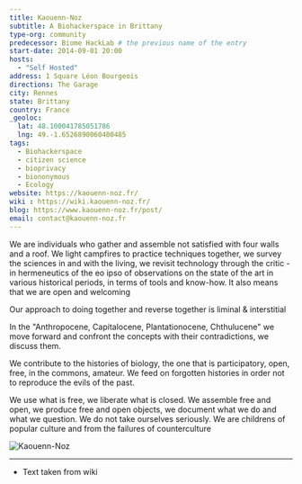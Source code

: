 ```yaml
---
title: Kaouenn-Noz
subtitle: A Biohackerspace in Brittany 
type-org: community
predecessor: Biome HackLab # the previous name of the entry
start-date: 2014-09-01 20:00
hosts:
  - "Self Hosted"
address: 1 Square Léon Bourgeois
directions: The Garage
city: Rennes
state: Brittany
country: France
_geoloc:
  lat: 48.100041785051786
  lng: 49.-1.6526890060400485
tags:
  - Biohackerspace
  - citizen science
  - bioprivacy
  - biononymous
  - Ecology
website: https://kaouenn-noz.fr/
wiki : https://wiki.kaouenn-noz.fr/
blog: https://www.kaouenn-noz.fr/post/
email: contact@kaouenn-noz.fr
---
```


We are individuals who gather and assemble not satisfied with four walls and a roof. We light campfires to practice techniques together, we survey the sciences in and with the living, we revisit technology through the critic - in hermeneutics of the eo ipso of observations on the state of the art in various historical periods, in terms of tools and know-how. It also means that we are open and welcoming

Our approach to doing together and reverse together is liminal & interstitial 

In the "Anthropocene, Capitalocene, Plantationocene, Chthulucene" we move forward and confront the concepts with their contradictions, we discuss them.

We contribute to the histories of biology, the one that is participatory, open, free, in the commons, amateur. We feed on forgotten histories in order not to reproduce the evils of the past. 


We use what is free, we liberate what is closed. We assemble free and open, we produce free and open objects, we document what we do and what we question. We do not take ourselves seriously. We are childrens of popular culture and from the failures of counterculture

<img src="https://sphere.diybio.org/labs/Kaouenn-Noz/logo_kaouenn-noz_blanc.jpeg" class="ui image fluid small-padded" alt="Kaouenn-Noz" />

----
* Text taken from wiki
